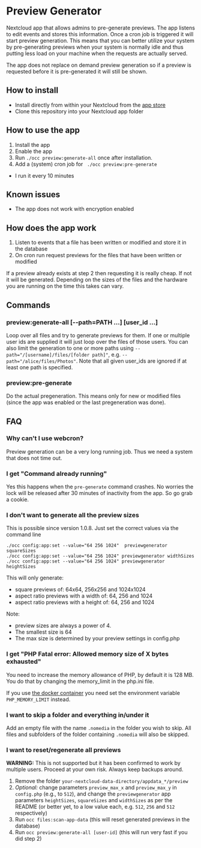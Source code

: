 # Preview Generator

Nextcloud app that allows admins to pre-generate previews. The app listens to 
edit events and stores this information. Once a cron job is triggered it will
start preview generation. This means that you can better utilize your
system by pre-generating previews when your system is normally idle and thus 
putting less load on your machine when the requests are actually served.

The app does not replace on demand preview generation so if a preview is 
requested before it is pre-generated it will still be shown.

## How to install

* Install directly from within your Nextcloud from the [app store](https://apps.nextcloud.com/apps/previewgenerator)
* Clone this repository into your Nextcloud app folder

## How to use the app

1. Install the app
2. Enable the app
3. Run `./occ preview:generate-all` once after installation.
4. Add a (system) cron job for ` ./occ preview:pre-generate`
  * I run it every 10 minutes

## Known issues

* The app does not work with encryption enabled

## How does the app work

1. Listen to events that a file has been written or modified and store it in the database
2. On cron run request previews for the files that have been written or modified

If a preview already exists at step 2 then requesting it is really cheap. If not
it will be generated. Depending on the sizes of the files and the hardware you
are running on the time this takes can vary.

## Commands

### preview:generate-all [--path=PATH ...] [user_id ...]

Loop over all files and try to generate previews for them. If one or multiple user ids are supplied
it will just loop over the files of those users. You can also limit the generation to one or more
paths using `--path="/[username]/files/[folder path]"`, e.g. `--path="/alice/files/Photos"`. Note that
all given user_ids are ignored if at least one path is specified.

### preview:pre-generate

Do the actual pregeneration. This means only for new or modified files (since
the app was enabled or the last pregeneration was done).

## FAQ

### Why can't I use webcron?

Preview generation can be a very long running job. Thus we need a system that
does not time out.

### I get "Command already running"

Yes this happens when the `pre-generate` command crashes. No worries the lock
will be released after 30 minutes of inactivity from the app. So go grab a cookie.

### I don't want to generate all the preview sizes

This is possible since version 1.0.8. Just set the correct values via the command line

```
./occ config:app:set --value="64 256 1024"  previewgenerator squareSizes
./occ config:app:set --value="64 256 1024" previewgenerator widthSizes
./occ config:app:set --value="64 256 1024" previewgenerator heightSizes
```

This will only generate:
 * square previews of: 64x64, 256x256 and 1024x1024
 * aspect ratio previews with a width of: 64, 256 and 1024
 * aspect ratio previews with a height of: 64, 256 and 1024

Note:
 * preview sizes are always a power of 4.
 * The smallest size is 64
 * The max size is determined by your preview settings in config.php
 
 ### I get  "PHP Fatal error:  Allowed memory size of X bytes exhausted"
 You need to increase the memory allowance of PHP, by default it is 128 MB. You do that by changing the memory_limit in the php.ini file.
 
 If you use [the docker container](https://github.com/nextcloud/docker) you need set the environment variable `PHP_MEMORY_LIMIT` instead.

### I want to skip a folder and everything in/under it

Add an empty file with the name `.nomedia` in the folder you wish to skip. All files and subfolders of the folder containing `.nomedia` will also be skipped.

### I want to reset/regenerate all previews

**WARNING:** This is not supported but it has been confirmed to work by multiple users. Proceed at your own risk. Always keep backups around.

1. Remove the folder `your-nextcloud-data-directory/appdata_*/preview`
2. *Optional:* change parameters `preview_max_x` and `preview_max_y` in `config.php` (e.g., to `512`), and change the `previewgenerator` app parameters `heightSizes`, `squareSizes` and `widthSizes` as per the README (or better yet, to a low value each, e.g. `512`, `256` and `512` respectively)
3. Run `occ files:scan-app-data` (this will reset generated previews in the database)
4. Run `occ preview:generate-all [user-id]` (this will run very fast if you did step 2) 
